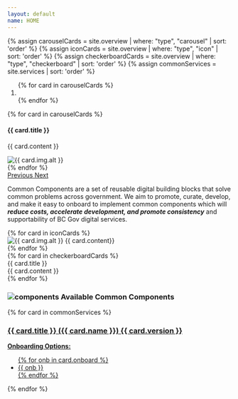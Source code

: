 ```yaml
---
layout: default
name: HOME
---
```

{% assign carouselCards = site.overview | where: "type", "carousel" | sort: 'order' %}
{% assign iconCards = site.overview | where: "type", "icon" | sort: 'order' %}
{% assign checkerboardCards = site.overview | where: "type", "checkerboard" | sort: 'order' %}
{% assign commonServices = site.services | sort: 'order' %}

<div class="container">
  <div id="overviewCarousel" class="carousel slide" data-ride="carousel">
    <ol class="carousel-indicators">
      {% for card in carouselCards %}
        <li data-target="#overviewCarousel" data-slide-to="{{ forloop.index | minus: 1 }}" class="{% if forloop.index == 1 %} active{% endif %}"></li>
      {% endfor %}
    </ol>
    <div class="carousel-inner">
      {% for card in carouselCards %}
      <div class="carousel-item {% if forloop.index == 1 %} active{% endif %}">
        <div class="row">
          <div class="col-sm-5 carousel-card-text">
            <h4 class="carousel-card-header">{{ card.title }}</h4>
            <p>{{ card.content }}</p>
          </div>
          <div class="col-sm-7">
            <img class="img-fluid" src="{{ site.baseurl }}{{ card.img.path }}" alt="{{ card.img.alt }}">
          </div>
        </div>
      </div>
      {% endfor %}
    </div>
    <a class="carousel-control-prev" href="#overviewCarousel" role="button" data-slide="prev">
      <span class="carousel-control-prev-icon" aria-hidden="true"></span>
      <span class="sr-only">Previous</span>
    </a>
    <a class="carousel-control-next" href="#overviewCarousel" role="button" data-slide="next">
      <span class="carousel-control-next-icon" aria-hidden="true"></span>
      <span class="sr-only">Next</span>
    </a>
  </div>

  <div class="mb-3 mt-5 px-5">
    <p>Common Components are a set of reusable digital building blocks that solve common problems across government. We aim to promote, curate, develop, and make it easy to onboard to implement common components which will <strong><em>reduce costs, accelerate development, and promote consistency</em></strong> and supportability of BC Gov digital services.</p>
    <div class="row">
      {% for card in iconCards %}
      <div class="icon-list col-sm-4">
          <img class="img-fluid" src="{{ site.baseurl }}{{ card.img.path }}" alt="{{ card.img.alt }}">
          {{ card.content}}
      </div>
      {% endfor %}
    </div>
  </div>
  <div class="checkerboard mb-5">
    {% for card in checkerboardCards %}
    <div class="row">
      <div class="col-sm-4 check-title d-flex justify-content-center align-items-center">
          {{ card.title }}
      </div>
      <div class="col-sm-8 check-content">
          {{ card.content }}
      </div>
    </div>
    {% endfor %}
  </div>
  <div class="text-center my-5">
    <h3 class="title-text"> <img class="img-fluid mr-3" src="{{ site.baseurl }}/assets/images/developer_board.svg" alt="components"> <strong>Available Common Components</strong></h3>
  </div>
  <div class="mb-5 service-card-list">
    <div class="row">
      {% for card in commonServices %}
      <div class="col-md-6">
        <a class="linked-card" href="{{ site.baseurl }}{{ card.url }}.html">
          <div class="card">
            <div class="card-body">
              <div class="row">
                <div class="col-10 col-xl-11">
                  <h3 class="card-title">{{ card.title }} ({{ card.name }}) {{ card.version }}</h3>
                </div>
                <div class="col-2 col-xl-1 text-right">
                  <i class="fa fa-lg fa-arrow-circle-right"></i>
                </div>
              </div>
              <strong>Onboarding Options:</strong>
              <br />
              <ul class="service-onboard">
                {% for onb in card.onboard %}
                  <li>{{ onb }}</li>
                {% endfor %}
              </ul>
            </div>
          </div>
        </a>
      </div>
      {% endfor %}
    </div>
  </div>
</div>
